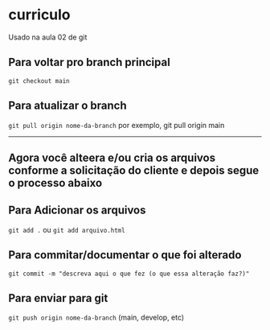 # curriculo
Usado na aula 02 de git

## Para voltar pro branch principal
`git checkout main`

## Para atualizar o branch
`git pull origin nome-da-branch` 
por exemplo, git pull origin main

---
Agora você alteera e/ou cria os arquivos conforme
a solicitação do cliente e depois segue o processo abaixo
---

## Para Adicionar os arquivos
`git add .` ou  `git add arquivo.html`

## Para commitar/documentar o que foi alterado
`git commit -m "descreva aqui o que fez (o que essa alteração faz?)"`

## Para enviar para git
`git push origin nome-da-branch` (main, develop, etc)